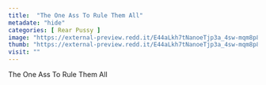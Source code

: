 ```yaml
---
title:  "The One Ass To Rule Them All"
metadate: "hide"
categories: [ Rear Pussy ]
image: "https://external-preview.redd.it/E44aLkh7tNanoeTjp3a_4sw-mqm8p89X4FXym-c55Mw.jpg?auto=webp&s=ea68286dd64e146e5da381ddad081cbcf0cdfc24"
thumb: "https://external-preview.redd.it/E44aLkh7tNanoeTjp3a_4sw-mqm8p89X4FXym-c55Mw.jpg?width=960&crop=smart&auto=webp&s=51a1fe6c0240e43d7d43642d655501165009c943"
visit: ""
---
```

The One Ass To Rule Them All
